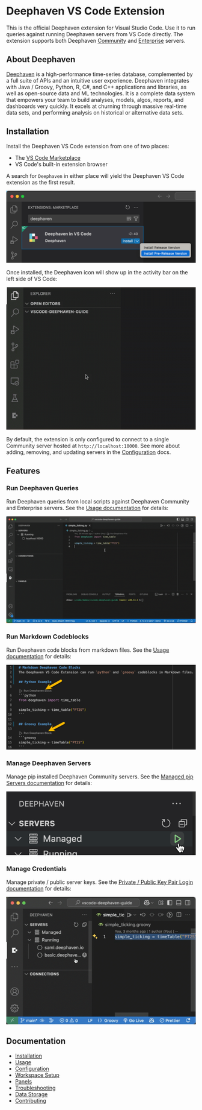 # Deephaven VS Code Extension

This is the official Deephaven extension for Visual Studio Code. Use it to run queries against running Deephaven servers from VS Code directly. The extension supports both Deephaven [Community](https://deephaven.io/core/docs/) and [Enterprise](https://deephaven.io/enterprise/docs/) servers.

## About Deephaven

[Deephaven](https://deephaven.io/) is a high-performance time-series database, complemented by a full suite of APIs and an intuitive user experience. Deephaven integrates with Java / Groovy, Python, R, C#, and C++ applications and libraries, as well as open-source data and ML technologies. It is a complete data system that empowers your team to build analyses, models, algos, reports, and dashboards very quickly. It excels at churning through massive real-time data sets, and performing analysis on historical or alternative data sets.

## Installation

Install the Deephaven VS Code extension from one of two places:

- The [VS Code Marketplace](https://marketplace.visualstudio.com/items?itemName=deephaven.vscode-deephaven)
- VS Code's built-in extension browser

A search for `Deephaven` in either place will yield the Deephaven VS Code extension as the first result.

![Install Deephaven VS Code Extension](docs/assets/install-pre-release.png)

Once installed, the Deephaven icon will show up in the activity bar on the left side of VS Code:

![VS Code Activity Bar](docs/assets/dh-activity-bar.gif)

By default, the extension is only configured to connect to a single Community server hosted at `http://localhost:10000`. See more about adding, removing, and updating servers in the [Configuration](docs/configuration.md) docs.

## Features
### Run Deephaven Queries
Run Deephaven queries from local scripts against Deephaven Community and Enterprise servers. See the [Usage documentation](docs/usage.md) for details:

![Run Deephaven file](docs/assets/dhc-connect-to-server.gif)

### Run Markdown Codeblocks
Run Deephaven code blocks from markdown files. See the [Usage documentation](docs/usage.md#markdown-code-blocks) for details:

![Run Markdown codeblock](docs/assets/markdown-codeblocks.png)

### Manage Deephaven Servers
Manage pip installed Deephaven Community servers. See the [Managed pip Servers documentation](docs/workspace-setup.md#managed-pip-servers-community-only) for details:

![Manage pip server](docs/assets/start-pip-server.png)

### Manage Credentials
Manage private / public server keys. See the [Private / Public Key Pair Login documentation](docs/enterprise-auth.md#private--public-key-pair-login) for details:

![Manage keys](docs/assets/dhe-generate-keypair.gif)

## Documentation

- [Installation](docs/installation.md)
- [Usage](docs/usage.md)
- [Configuration](docs/configuration.md)
- [Workspace Setup](docs/workspace-setup.md)
- [Panels](docs/panels.md)
- [Troubleshooting](docs/troubleshooting.md)
- [Data Storage](docs/data-storage.md)
- [Contributing](CONTRIBUTING.md)